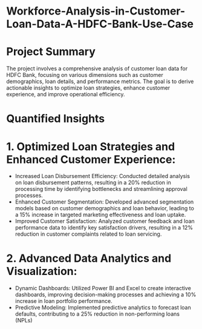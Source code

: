 # Workforce-Analysis-in-Customer-Loan-Data-A-HDFC-Bank-Use-Case
# Project Summary
The project involves a comprehensive analysis of customer loan data for HDFC Bank, focusing on
various dimensions such as customer demographics, loan details, and performance metrics. The
goal is to derive actionable insights to optimize loan strategies, enhance customer experience, and
improve operational efficiency.

# Quantified Insights
# 1. Optimized Loan Strategies and Enhanced Customer Experience:
- Increased Loan Disbursement Efficiency: Conducted detailed analysis on loan disbursement patterns,
resulting in a 20% reduction in processing time by identifying bottlenecks and streamlining approval
processes.
- Enhanced Customer Segmentation: Developed advanced segmentation models based on customer
demographics and loan behavior, leading to a 15% increase in targeted marketing effectiveness and loan
uptake.
- Improved Customer Satisfaction: Analyzed customer feedback and loan performance data to identify key
satisfaction drivers, resulting in a 12% reduction in customer complaints related to loan servicing.
# 2. Advanced Data Analytics and Visualization:
- Dynamic Dashboards: Utilized Power BI and Excel to create interactive dashboards, improving
decision-making processes and achieving a 10% increase in loan portfolio performance.
- Predictive Modeling: Implemented predictive analytics to forecast loan defaults, contributing to a 25%
reduction in non-performing loans (NPLs)
